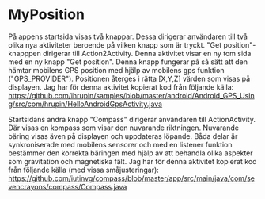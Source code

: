 # MyPosition
På appens startsida visas två knappar. Dessa dirigerar användaren till två olika nya aktiviteter beroende på vilken knapp som är tryckt.
"Get position"- knapppen dirigerar till Action2Activity. Denna aktivitet visar en ny tom sida med en ny knapp "Get position". Denna knapp fungerar på så sätt att den hämtar mobilens GPS position med hjälp av mobilens gps funktion ("GPS_PROVIDER"). Positionen återges i rätta [X,Y,Z] värden som visas på displayen. Jag har för denna aktivitet kopierat kod från följande källa:
https://github.com/ihrupin/samples/blob/master/android/Android_GPS_Using/src/com/hrupin/HelloAndroidGpsActivity.java

Startsidans andra knapp "Compass" dirigerar användaren till ActionActivity. Där visas en kompass som visar den nuvarande riktningen. Nuvarande bäring visas även på displayen och uppdateras löpande. Båda delar är synkroniserade med mobilens sensorer och med en listener funktion bestämmer den korrekta bäringen med hjälp av att behandla olika aspekter som gravitation och magnetiska fält. Jag har för denna aktivitet kopierat kod från följande källa (med vissa småjusteringar):
https://github.com/iutinvg/compass/blob/master/app/src/main/java/com/sevencrayons/compass/Compass.java
